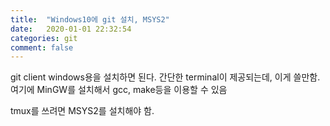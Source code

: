 ```yaml
---
title:  "Windows10에 git 설치, MSYS2"
date:   2020-01-01 22:32:54
categories: git
comment: false 
---
```


git client windows용을 설치하면 된다.
간단한 terminal이 제공되는데, 이게 쓸만함.
여기에 MinGW를 설치해서 gcc, make등을 이용할 수 있음

tmux를 쓰려면 MSYS2를 설치해야 함.
